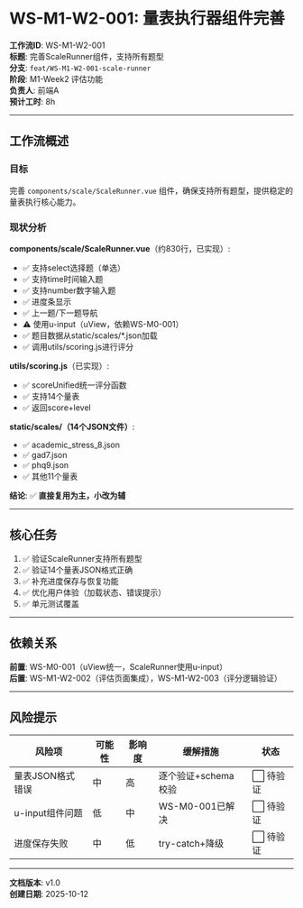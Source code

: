 # WS-M1-W2-001: 量表执行器组件完善

**工作流ID**: WS-M1-W2-001  
**标题**: 完善ScaleRunner组件，支持所有题型  
**分支**: `feat/WS-M1-W2-001-scale-runner`  
**阶段**: M1-Week2 评估功能  
**负责人**: 前端A  
**预计工时**: 8h

---

## 工作流概述

### 目标
完善 `components/scale/ScaleRunner.vue` 组件，确保支持所有题型，提供稳定的量表执行核心能力。

### 现状分析

**components/scale/ScaleRunner.vue**（约830行，已实现）:
- ✅ 支持select选择题（单选）
- ✅ 支持time时间输入题
- ✅ 支持number数字输入题
- ✅ 进度条显示
- ✅ 上一题/下一题导航
- ⚠️ 使用u-input（uView，依赖WS-M0-001）
- ✅ 题目数据从static/scales/*.json加载
- ✅ 调用utils/scoring.js进行评分

**utils/scoring.js**（已实现）:
- ✅ scoreUnified统一评分函数
- ✅ 支持14个量表
- ✅ 返回score+level

**static/scales/（14个JSON文件）**:
- ✅ academic_stress_8.json
- ✅ gad7.json
- ✅ phq9.json
- ✅ 其他11个量表

**结论**: ✅ **直接复用为主，小改为辅**

---

## 核心任务

1. ✅ 验证ScaleRunner支持所有题型
2. ✅ 验证14个量表JSON格式正确
3. ✅ 补充进度保存与恢复功能
4. ✅ 优化用户体验（加载状态、错误提示）
5. ✅ 单元测试覆盖

---

## 依赖关系

**前置**: WS-M0-001（uView统一，ScaleRunner使用u-input）  
**后置**: WS-M1-W2-002（评估页面集成），WS-M1-W2-003（评分逻辑验证）

---

## 风险提示

| 风险项 | 可能性 | 影响度 | 缓解措施 | 状态 |
|--------|--------|--------|----------|------|
| 量表JSON格式错误 | 中 | 高 | 逐个验证+schema校验 | ⬜ 待验证 |
| u-input组件问题 | 低 | 中 | WS-M0-001已解决 | ⬜ 待验证 |
| 进度保存失败 | 中 | 低 | try-catch+降级 | ⬜ 待验证 |

---

**文档版本**: v1.0  
**创建日期**: 2025-10-12

